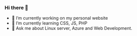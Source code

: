 ### Hi there 👋
- 🔭 I’m currently working on my personal website
- 🌱 I’m currently learning CSS, JS, PHP
- 💬 Ask me about Linux server, Azure and Web Development. 


<!--
**jivendra/jivendra** is a ✨ _special_ ✨ repository because its `README.md` (this file) appears on your GitHub profile.

Here are some ideas to get you started:

- 🔭 I’m currently working on ...
- 🌱 I’m currently learning ...
- 👯 I’m looking to collaborate on ...
- 🤔 I’m looking for help with ...
- 💬 Ask me about ...
- 📫 How to reach me: ...
- 😄 Pronouns: ...
- ⚡ Fun fact: ...
-->
